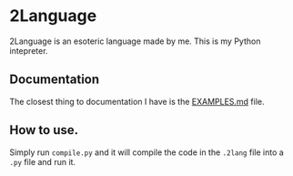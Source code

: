 # 2Language
2Language is an esoteric language made by me. This is my Python intepreter.

## Documentation

The closest thing to documentation I have is the [EXAMPLES.md](/EXAMPLES.md) file.

## How to use.

Simply run `compile.py` and it will compile the code in the `.2lang` file into a `.py` file and run it.